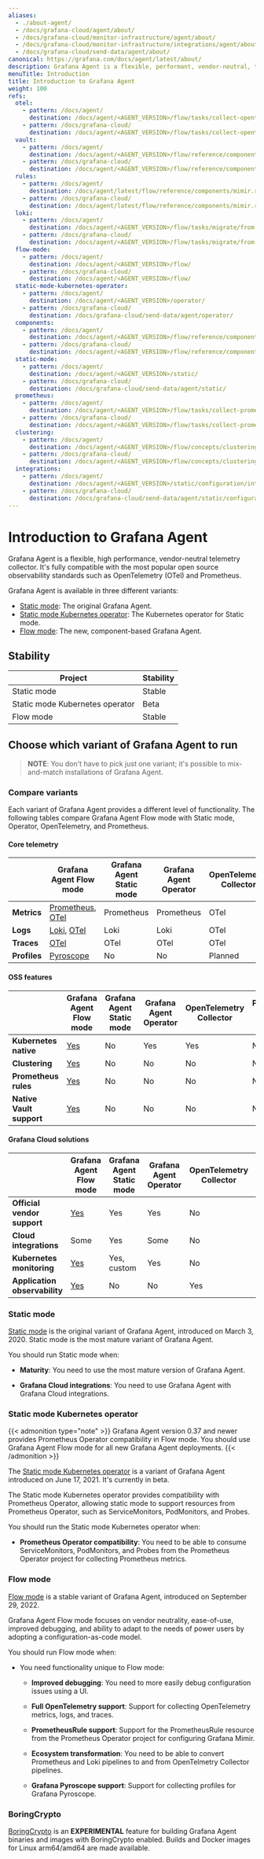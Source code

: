 ```yaml
---
aliases:
  - ./about-agent/
  - /docs/grafana-cloud/agent/about/
  - /docs/grafana-cloud/monitor-infrastructure/agent/about/
  - /docs/grafana-cloud/monitor-infrastructure/integrations/agent/about/
  - /docs/grafana-cloud/send-data/agent/about/
canonical: https://grafana.com/docs/agent/latest/about/
description: Grafana Agent is a flexible, performant, vendor-neutral, telemetry collector
menuTitle: Introduction
title: Introduction to Grafana Agent
weight: 100
refs:
  otel:
    - pattern: /docs/agent/
      destination: /docs/agent/<AGENT_VERSION>/flow/tasks/collect-opentelemetry-data/
    - pattern: /docs/grafana-cloud/
      destination: /docs/agent/<AGENT_VERSION>/flow/tasks/collect-opentelemetry-data/
  vault:
    - pattern: /docs/agent/
      destination: /docs/agent/<AGENT_VERSION>/flow/reference/components/remote.vault/
    - pattern: /docs/grafana-cloud/
      destination: /docs/agent/<AGENT_VERSION>/flow/reference/components/remote.vault/
  rules:
    - pattern: /docs/agent/
      destination: /docs/agent/latest/flow/reference/components/mimir.rules.kubernetes/
    - pattern: /docs/grafana-cloud/
      destination: /docs/agent/latest/flow/reference/components/mimir.rules.kubernetes/
  loki:
    - pattern: /docs/agent/
      destination: /docs/agent/<AGENT_VERSION>/flow/tasks/migrate/from-promtail/
    - pattern: /docs/grafana-cloud/
      destination: /docs/agent/<AGENT_VERSION>/flow/tasks/migrate/from-promtail/
  flow-mode:
    - pattern: /docs/agent/
      destination: /docs/agent/<AGENT_VERSION>/flow/
    - pattern: /docs/grafana-cloud/
      destination: /docs/agent/<AGENT_VERSION>/flow/
  static-mode-kubernetes-operator:
    - pattern: /docs/agent/
      destination: /docs/agent/<AGENT_VERSION>/operator/
    - pattern: /docs/grafana-cloud/
      destination: /docs/grafana-cloud/send-data/agent/operator/
  components:
    - pattern: /docs/agent/
      destination: /docs/agent/<AGENT_VERSION>/flow/reference/components/
    - pattern: /docs/grafana-cloud/
      destination: /docs/agent/<AGENT_VERSION>/flow/reference/components/
  static-mode:
    - pattern: /docs/agent/
      destination: /docs/agent/<AGENT_VERSION>/static/
    - pattern: /docs/grafana-cloud/
      destination: /docs/grafana-cloud/send-data/agent/static/
  prometheus:
    - pattern: /docs/agent/
      destination: /docs/agent/<AGENT_VERSION>/flow/tasks/collect-prometheus-metrics/
    - pattern: /docs/grafana-cloud/
      destination: /docs/agent/<AGENT_VERSION>/flow/tasks/collect-prometheus-metrics/
  clustering:
    - pattern: /docs/agent/
      destination: /docs/agent/<AGENT_VERSION>/flow/concepts/clustering//
    - pattern: /docs/grafana-cloud/
      destination: /docs/agent/<AGENT_VERSION>/flow/concepts/clustering//
  integrations:
    - pattern: /docs/agent/
      destination: /docs/agent/<AGENT_VERSION>/static/configuration/integrations/
    - pattern: /docs/grafana-cloud/
      destination: /docs/grafana-cloud/send-data/agent/static/configuration/integrations/
---
```


# Introduction to Grafana Agent

Grafana Agent is a flexible, high performance, vendor-neutral telemetry collector. It's fully compatible with the most popular open source observability standards such as OpenTelemetry (OTel) and Prometheus.

Grafana Agent is available in three different variants:

- [Static mode](ref:static-mode): The original Grafana Agent.
- [Static mode Kubernetes operator](ref:static-mode-kubernetes-operator): The Kubernetes operator for Static mode.
- [Flow mode](ref:flow-mode): The new, component-based Grafana Agent.

[Pyroscope]: https://grafana.com/docs/pyroscope/latest/configure-client/grafana-agent/go_pull
[helm chart]: https://grafana.com/docs/grafana-cloud/monitor-infrastructure/kubernetes-monitoring/configuration/config-k8s-helmchart
[sla]: https://grafana.com/legal/grafana-cloud-sla
[observability]: https://grafana.com/docs/grafana-cloud/monitor-applications/application-observability/setup#send-telemetry

## Stability

| Project                         | Stability |
| ------------------------------- | --------- |
| Static mode                     | Stable    |
| Static mode Kubernetes operator | Beta      |
| Flow mode                       | Stable    |

## Choose which variant of Grafana Agent to run

> **NOTE**: You don't have to pick just one variant; it's possible to
> mix-and-match installations of Grafana Agent.

### Compare variants

Each variant of Grafana Agent provides a different level of functionality. The following tables compare Grafana Agent Flow mode with Static mode, Operator, OpenTelemetry, and Prometheus.

#### Core telemetry

|              | Grafana Agent Flow mode                        | Grafana Agent Static mode | Grafana Agent Operator | OpenTelemetry Collector | Prometheus Agent mode |
| ------------ | ---------------------------------------------- | ------------------------- | ---------------------- | ----------------------- | --------------------- |
| **Metrics**  | [Prometheus](ref:prometheus), [OTel](ref:otel) | Prometheus                | Prometheus             | OTel                    | Prometheus            |
| **Logs**     | [Loki](ref:loki), [OTel](ref:otel)             | Loki                      | Loki                   | OTel                    | No                    |
| **Traces**   | [OTel](ref:otel)                               | OTel                      | OTel                   | OTel                    | No                    |
| **Profiles** | [Pyroscope][]                                  | No                        | No                     | Planned                 | No                    |

#### **OSS features**

|                          | Grafana Agent Flow mode | Grafana Agent Static mode | Grafana Agent Operator | OpenTelemetry Collector | Prometheus Agent mode |
| ------------------------ | ----------------------- | ------------------------- | ---------------------- | ----------------------- | --------------------- |
| **Kubernetes native**    | [Yes][helm chart]       | No                        | Yes                    | Yes                     | No                    |
| **Clustering**           | [Yes](ref:clustering)   | No                        | No                     | No                      | No                    |
| **Prometheus rules**     | [Yes](ref:rules)        | No                        | No                     | No                      | No                    |
| **Native Vault support** | [Yes](ref:vault)        | No                        | No                     | No                      | No                    |

#### Grafana Cloud solutions

|                               | Grafana Agent Flow mode | Grafana Agent Static mode | Grafana Agent Operator | OpenTelemetry Collector | Prometheus Agent mode |
| ----------------------------- | ----------------------- | ------------------------- | ---------------------- | ----------------------- | --------------------- |
| **Official vendor support**   | [Yes][sla]              | Yes                       | Yes                    | No                      | No                    |
| **Cloud integrations**        | Some                    | Yes                       | Some                   | No                      | No                    |
| **Kubernetes monitoring**     | [Yes][helm chart]       | Yes, custom               | Yes                    | No                      | Yes, custom           |
| **Application observability** | [Yes][observability]    | No                        | No                     | Yes                     | No                    |

### Static mode

[Static mode](ref:static-mode) is the original variant of Grafana Agent, introduced on March 3, 2020.
Static mode is the most mature variant of Grafana Agent.

You should run Static mode when:

- **Maturity**: You need to use the most mature version of Grafana Agent.

- **Grafana Cloud integrations**: You need to use Grafana Agent with Grafana Cloud integrations.

### Static mode Kubernetes operator

{{< admonition type="note" >}}
Grafana Agent version 0.37 and newer provides Prometheus Operator compatibility in Flow mode.
You should use Grafana Agent Flow mode for all new Grafana Agent deployments.
{{< /admonition >}}

The [Static mode Kubernetes operator](ref:static-mode-kubernetes-operator) is a variant of Grafana Agent introduced on June 17, 2021. It's currently in beta.

The Static mode Kubernetes operator provides compatibility with Prometheus Operator,
allowing static mode to support resources from Prometheus Operator, such as ServiceMonitors, PodMonitors, and Probes.

You should run the Static mode Kubernetes operator when:

- **Prometheus Operator compatibility**: You need to be able to consume
  ServiceMonitors, PodMonitors, and Probes from the Prometheus Operator project
  for collecting Prometheus metrics.

### Flow mode

[Flow mode](ref:flow-mode) is a stable variant of Grafana Agent, introduced on September 29, 2022.

Grafana Agent Flow mode focuses on vendor neutrality, ease-of-use,
improved debugging, and ability to adapt to the needs of power users by adopting a configuration-as-code model.

You should run Flow mode when:

- You need functionality unique to Flow mode:

  - **Improved debugging**: You need to more easily debug configuration issues using a UI.

  - **Full OpenTelemetry support**: Support for collecting OpenTelemetry metrics, logs, and traces.

  - **PrometheusRule support**: Support for the PrometheusRule resource from the Prometheus Operator project for configuring Grafana Mimir.

  - **Ecosystem transformation**: You need to be able to convert Prometheus and Loki pipelines to and from OpenTelmetry Collector pipelines.

  - **Grafana Pyroscope support**: Support for collecting profiles for Grafana Pyroscope.

### BoringCrypto

[BoringCrypto](https://pkg.go.dev/crypto/internal/boring) is an **EXPERIMENTAL** feature for building Grafana Agent
binaries and images with BoringCrypto enabled. Builds and Docker images for Linux arm64/amd64 are made available.
